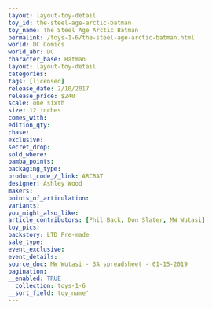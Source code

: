 ```yaml
---
layout: layout-toy-detail 
toy_id: the-steel-age-arctic-batman
toy_name: The Steel Age Arctic Batman
permalink: /toys-1-6/the-steel-age-arctic-batman.html
world: DC Comics
world_abr: DC
character_base: Batman
layout: layout-toy-detail
categories: 
tags: [licensed]
release_date: 2/10/2017
release_price: $240 
scale: one sixth
size: 12 inches
comes_with: 
edition_qty: 
chase: 
exclusive: 
secret_drop: 
sold_where: 
bamba_points: 
packaging_type: 
product_code_/_link: ARCBAT
designer: Ashley Wood
makers: 
points_of_articulation: 
variants: 
you_might_also_like: 
article_contributors: [Phil Back, Don Slater, MW Wutasi]
toy_pics: 
backstory: LTD Pre-made
sale_type: 
event_exclusive: 
event_details: 
source_doc: MW Wutasi - 3A spreadsheet - 01-15-2019
pagination: 
__enabled: TRUE
__collection: toys-1-6
__sort_field: toy_name'
---
```

